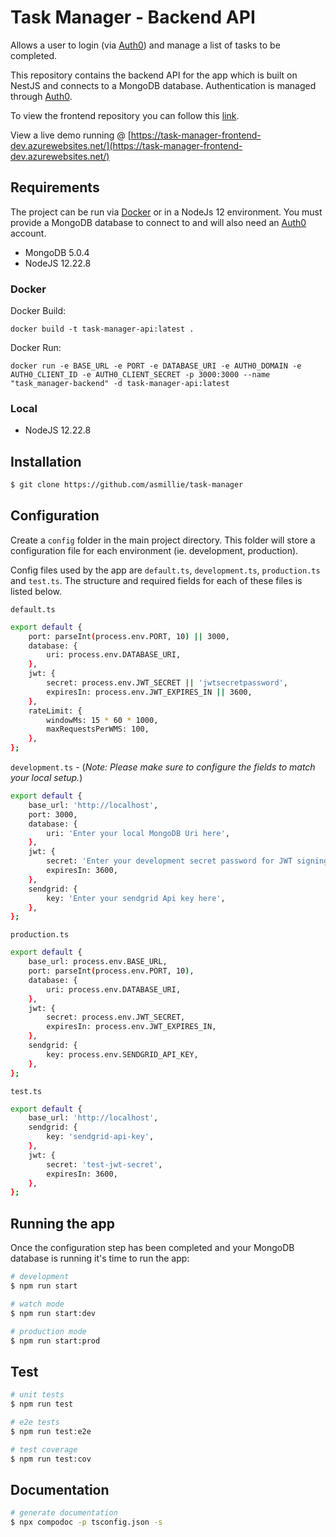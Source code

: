 # Task Manager - Backend API

Allows a user to login (via [Auth0](https://auth0.com/)) and manage a list of tasks to be completed.

This repository contains the backend API for the app which is built on NestJS and connects to a MongoDB database. Authentication is managed through [Auth0](https://auth0.com/).

To view the frontend repository you can follow this [link](https://github.com/asmillie/task-manager-frontend).

View a live demo running @ [https://task-manager-frontend-dev.azurewebsites.net/](https://task-manager-frontend-dev.azurewebsites.net/)

## Requirements

The project can be run via [Docker](https://www.docker.com/) or in a NodeJs 12 environment. You must provide a MongoDB database to connect to and will also need an [Auth0](https://auth0.com/) account. 

- MongoDB 5.0.4
- NodeJS 12.22.8

### **Docker**

Docker Build:
```
docker build -t task-manager-api:latest .
```
Docker Run:
```
docker run -e BASE_URL -e PORT -e DATABASE_URI -e AUTH0_DOMAIN -e AUTH0_CLIENT_ID -e AUTH0_CLIENT_SECRET -p 3000:3000 --name "task_manager-backend" -d task-manager-api:latest
```

### **Local**

- NodeJS 12.22.8

## Installation

```bash
$ git clone https://github.com/asmillie/task-manager
```

## Configuration

Create a `config` folder in the main project directory. This folder will store a configuration file for each environment (ie. development, production).

Config files used by the app are `default.ts`, `development.ts`, `production.ts` and `test.ts`. The structure and required fields for each of these files is listed below.

`default.ts`
```bash
export default {
    port: parseInt(process.env.PORT, 10) || 3000,
    database: {
        uri: process.env.DATABASE_URI,
    },
    jwt: {
        secret: process.env.JWT_SECRET || 'jwtsecretpassword',
        expiresIn: process.env.JWT_EXPIRES_IN || 3600,
    },
    rateLimit: {
        windowMs: 15 * 60 * 1000,
        maxRequestsPerWMS: 100,
    },
};
```

`development.ts` - (*Note: Please make sure to configure the fields to match your local setup.*)
```bash
export default {
    base_url: 'http://localhost',
    port: 3000,
    database: {
        uri: 'Enter your local MongoDB Uri here',
    },
    jwt: {
        secret: 'Enter your development secret password for JWT signing',
        expiresIn: 3600,
    },
    sendgrid: {
        key: 'Enter your sendgrid Api key here',
    },
};
```

`production.ts`
```bash
export default {
    base_url: process.env.BASE_URL,
    port: parseInt(process.env.PORT, 10),
    database: {
        uri: process.env.DATABASE_URI,
    },
    jwt: {
        secret: process.env.JWT_SECRET,
        expiresIn: process.env.JWT_EXPIRES_IN,
    },
    sendgrid: {
        key: process.env.SENDGRID_API_KEY,
    },
};
```

`test.ts`
```bash
export default {
    base_url: 'http://localhost',
    sendgrid: {
        key: 'sendgrid-api-key',
    },
    jwt: {
        secret: 'test-jwt-secret',
        expiresIn: 3600,
    },
};
```

## Running the app

Once the configuration step has been completed and your MongoDB database is running it's time to run the app:

```bash
# development
$ npm run start

# watch mode
$ npm run start:dev

# production mode
$ npm run start:prod
```

## Test

```bash
# unit tests
$ npm run test

# e2e tests
$ npm run test:e2e

# test coverage
$ npm run test:cov
```

## Documentation

```bash
# generate documentation
$ npx compodoc -p tsconfig.json -s

```
